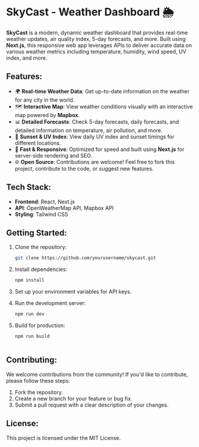 # SkyCast - Weather Dashboard 🌦️

**SkyCast** is a modern, dynamic weather dashboard that provides real-time weather updates, air quality index, 5-day forecasts, and more. Built using **Next.js**, this responsive web app leverages APIs to deliver accurate data on various weather metrics including temperature, humidity, wind speed, UV index, and more.

## Features:
- 🌍 **Real-time Weather Data**: Get up-to-date information on the weather for any city in the world.
- 🗺️ **Interactive Map**: View weather conditions visually with an interactive map powered by **Mapbox**.
- 📊 **Detailed Forecasts**: Check 5-day forecasts, daily forecasts, and detailed information on temperature, air pollution, and more.
- 🌅 **Sunset & UV Index**: View daily UV index and sunset timings for different locations.
- 🚀 **Fast & Responsive**: Optimized for speed and built using **Next.js** for server-side rendering and SEO.
- 🌐 **Open Source**: Contributions are welcome! Feel free to fork this project, contribute to the code, or suggest new features.

## Tech Stack:
- **Frontend**: React, Next.js
- **API**: OpenWeatherMap API, Mapbox API
- **Styling**: Tailwind CSS


## Getting Started:
1. Clone the repository:
   ```bash
   git clone https://github.com/yourusername/skycast.git

2. Install dependencies:
   ```bash
   npm install


3. Set up your environment variables for API keys.

4. Run the development server:
   ```bash
   npm run dev


5. Build for production:
   ```bash
   npm run build



## Contributing:

We welcome contributions from the community! If you'd like to contribute, please follow these steps:

1. Fork the repository.
2. Create a new branch for your feature or bug fix.
3. Submit a pull request with a clear description of your changes.

## License:
This project is licensed under the MIT License.




